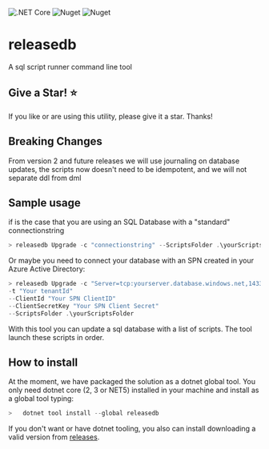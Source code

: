 ![.NET Core](https://github.com/jmanuelcorral/releasedb/workflows/.NET%20Core/badge.svg) ![Nuget](https://img.shields.io/nuget/dt/releasedb) ![Nuget](https://img.shields.io/nuget/v/releasedb)

# releasedb

A sql script runner command line tool

## Give a Star! :star:

If you like or are using this utility, please give it a star. Thanks!

## Breaking Changes

From version 2 and future releases we will use journaling on database updates, the scripts now doesn't need to be idempotent, and we will not separate ddl from dml

## Sample usage

if is the case that you are using an SQL Database with a "standard" connectionstring
```powershell
> releasedb Upgrade -c "connectionstring" --ScriptsFolder .\yourScriptsFolder
```

Or maybe you need to connect your database with an SPN created in your Azure Active Directory:
```powershell
> releasedb Upgrade -c "Server=tcp:yourserver.database.windows.net,1433;Initial Catalog=yourdatabase;Persist Security Info=False;MultipleActiveResultSets=False;Encrypt=True;Connection Timeout=30;" 
-t "Your tenantId"
--ClientId "Your SPN ClientID" 
--ClientSecretKey "Your SPN Client Secret" 
--ScriptsFolder .\yourScriptsFolder
```

With this tool you can update a sql database with a list of scripts. The tool launch these scripts in order.


## How to install

At the moment, we have packaged the solution as a dotnet global tool. You only need dotnet core (2, 3 or NET5) installed in your machine and install as a global tool typing:

```powershell
>   dotnet tool install --global releasedb
```

If you don't want or have dotnet tooling, you also can install downloading a valid version from [releases](https://github.com/jmanuelcorral/releasedb/releases).
